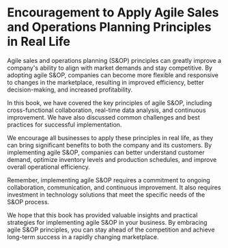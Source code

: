Encouragement to Apply Agile Sales and Operations Planning Principles in Real Life
==============================================================================================

Agile sales and operations planning (S&OP) principles can greatly improve a company's ability to align with market demands and stay competitive. By adopting agile S&OP, companies can become more flexible and responsive to changes in the marketplace, resulting in improved efficiency, better decision-making, and increased profitability.

In this book, we have covered the key principles of agile S&OP, including cross-functional collaboration, real-time data analysis, and continuous improvement. We have also discussed common challenges and best practices for successful implementation.

We encourage all businesses to apply these principles in real life, as they can bring significant benefits to both the company and its customers. By implementing agile S&OP, companies can better understand customer demand, optimize inventory levels and production schedules, and improve overall operational efficiency.

Remember, implementing agile S&OP requires a commitment to ongoing collaboration, communication, and continuous improvement. It also requires investment in technology solutions that meet the specific needs of the S&OP process.

We hope that this book has provided valuable insights and practical strategies for implementing agile S&OP in your business. By embracing agile S&OP principles, you can stay ahead of the competition and achieve long-term success in a rapidly changing marketplace.
